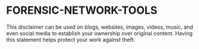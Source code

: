 # FORENSIC-NETWORK-TOOLS
This disclaimer can be used on blogs, websites, images, videos, music, and even social media to establish your ownership over original content. Having this statement helps protect your work against theft.
